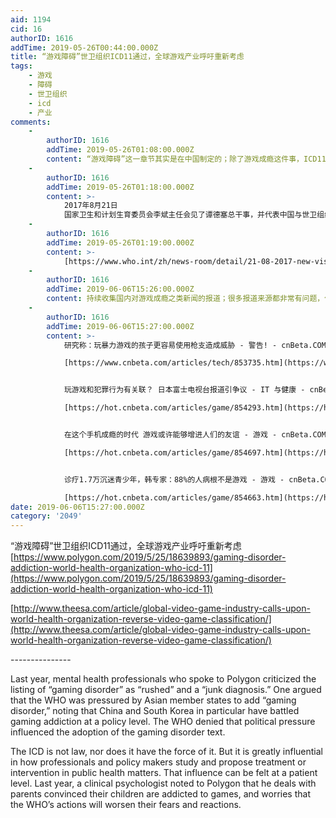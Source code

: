```yaml
---
aid: 1194
cid: 16
authorID: 1616
addTime: 2019-05-26T00:44:00.000Z
title: “游戏障碍”世卫组织ICD11通过，全球游戏产业呼吁重新考虑
tags:
    - 游戏
    - 障碍
    - 世卫组织
    - icd
    - 产业
comments:
    -
        authorID: 1616
        addTime: 2019-05-26T01:08:00.000Z
        content: “游戏障碍”这一章节其实是在中国制定的；除了游戏成瘾这件事，ICD11还收录了很多中医术语
    -
        authorID: 1616
        addTime: 2019-05-26T01:18:00.000Z
        content: >-
            2017年8月21日
            国家卫生和计划生育委员会李斌主任会见了谭德塞总干事，并代表中国与世卫组织签署了一项谅解备忘录，额外自愿捐款2000万美元，用于支持世卫组织在全球开展工作。世卫组织和中国同意加强合作，以减少突发卫生事件的影响，建立更强大的卫生系统，实现全民健康覆盖，并在全球卫生工作中特别重视妇女、儿童和青少年安康。
    -
        authorID: 1616
        addTime: 2019-05-26T01:19:00.000Z
        content: >-
            [https://www.who.int/zh/news-room/detail/21-08-2017-new-vision-and-strengthened-partnership-for-who-and-china](https://www.who.int/zh/news-room/detail/21-08-2017-new-vision-and-strengthened-partnership-for-who-and-china)
    -
        authorID: 1616
        addTime: 2019-06-06T15:26:00.000Z
        content: 持续收集国内对游戏成瘾之类新闻的报道；很多报道来源都非常有问题，但查找又耗费大量时间精力；故暂不查找先列出新闻链接。
    -
        authorID: 1616
        addTime: 2019-06-06T15:27:00.000Z
        content: >-
            研究称：玩暴力游戏的孩子更容易使用枪支造成威胁 - 警告! - cnBeta.COM  

            [https://www.cnbeta.com/articles/tech/853735.htm](https://www.cnbeta.com/articles/tech/853735.htm)


            玩游戏和犯罪行为有关联？ 日本富士电视台报道引争议 - IT 与健康 - cnBeta.COM  

            [https://hot.cnbeta.com/articles/game/854293.htm](https://hot.cnbeta.com/articles/game/854293.htm)


            在这个手机成瘾的时代 游戏或许能够增进人们的友谊 - 游戏 - cnBeta.COM  

            [https://hot.cnbeta.com/articles/game/854697.htm](https://hot.cnbeta.com/articles/game/854697.htm)


            诊疗1.7万沉迷青少年，韩专家：88%的人病根不是游戏 - 游戏 - cnBeta.COM  

            [https://hot.cnbeta.com/articles/game/854663.htm](https://hot.cnbeta.com/articles/game/854663.htm)
date: 2019-06-06T15:27:00.000Z
category: '2049'
---
```


“游戏障碍”世卫组织ICD11通过，全球游戏产业呼吁重新考虑  
[https://www.polygon.com/2019/5/25/18639893/gaming-disorder-addiction-world-health-organization-who-icd-11](https://www.polygon.com/2019/5/25/18639893/gaming-disorder-addiction-world-health-organization-who-icd-11)

[http://www.theesa.com/article/global-video-game-industry-calls-upon-world-health-organization-reverse-video-game-classification/](http://www.theesa.com/article/global-video-game-industry-calls-upon-world-health-organization-reverse-video-game-classification/)

\---------------

Last year, mental health professionals who spoke to Polygon criticized the listing of “gaming disorder” as “rushed” and a “junk diagnosis.” One argued that the WHO was pressured by Asian member states to add “gaming disorder,” noting that China and South Korea in particular have battled gaming addiction at a policy level. The WHO denied that political pressure influenced the adoption of the gaming disorder text.

The ICD is not law, nor does it have the force of it. But it is greatly influential in how professionals and policy makers study and propose treatment or intervention in public health matters. That influence can be felt at a patient level. Last year, a clinical psychologist noted to Polygon that he deals with parents convinced their children are addicted to games, and worries that the WHO’s actions will worsen their fears and reactions.
